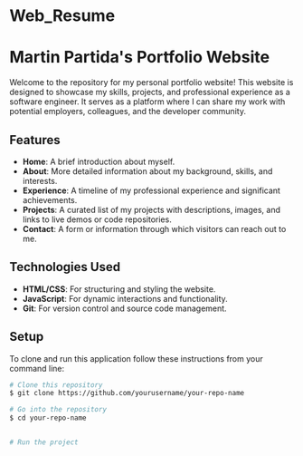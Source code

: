 # Web_Resume
# Martin Partida's Portfolio Website

Welcome to the repository for my personal portfolio website! This website is designed to showcase my skills, projects, and professional experience as a software engineer. It serves as a platform where I can share my work with potential employers, colleagues, and the developer community.

## Features

- **Home**: A brief introduction about myself.
- **About**: More detailed information about my background, skills, and interests.
- **Experience**: A timeline of my professional experience and significant achievements.
- **Projects**: A curated list of my projects with descriptions, images, and links to live demos or code repositories.
- **Contact**: A form or information through which visitors can reach out to me.

## Technologies Used

- **HTML/CSS**: For structuring and styling the website.
- **JavaScript**: For dynamic interactions and functionality.
- **Git**: For version control and source code management.

## Setup

To clone and run this application follow these instructions from your command line:

```bash
# Clone this repository
$ git clone https://github.com/yourusername/your-repo-name

# Go into the repository
$ cd your-repo-name


# Run the project


